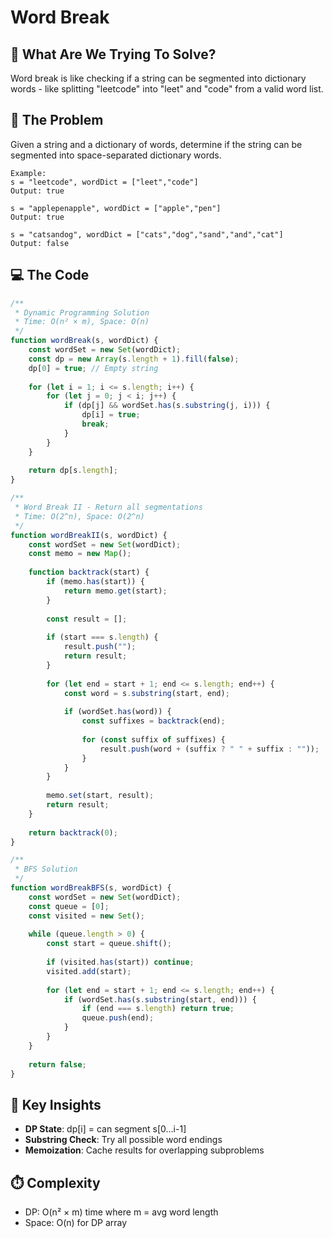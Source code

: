 # Word Break

## 🎯 What Are We Trying To Solve?

Word break is like checking if a string can be segmented into dictionary words - like splitting "leetcode" into "leet" and "code" from a valid word list.

## 📝 The Problem

Given a string and a dictionary of words, determine if the string can be segmented into space-separated dictionary words.

```
Example:
s = "leetcode", wordDict = ["leet","code"]
Output: true

s = "applepenapple", wordDict = ["apple","pen"]
Output: true

s = "catsandog", wordDict = ["cats","dog","sand","and","cat"]
Output: false
```

## 💻 The Code

```javascript
/**
 * Dynamic Programming Solution
 * Time: O(n² × m), Space: O(n)
 */
function wordBreak(s, wordDict) {
    const wordSet = new Set(wordDict);
    const dp = new Array(s.length + 1).fill(false);
    dp[0] = true; // Empty string
    
    for (let i = 1; i <= s.length; i++) {
        for (let j = 0; j < i; j++) {
            if (dp[j] && wordSet.has(s.substring(j, i))) {
                dp[i] = true;
                break;
            }
        }
    }
    
    return dp[s.length];
}

/**
 * Word Break II - Return all segmentations
 * Time: O(2^n), Space: O(2^n)
 */
function wordBreakII(s, wordDict) {
    const wordSet = new Set(wordDict);
    const memo = new Map();
    
    function backtrack(start) {
        if (memo.has(start)) {
            return memo.get(start);
        }
        
        const result = [];
        
        if (start === s.length) {
            result.push("");
            return result;
        }
        
        for (let end = start + 1; end <= s.length; end++) {
            const word = s.substring(start, end);
            
            if (wordSet.has(word)) {
                const suffixes = backtrack(end);
                
                for (const suffix of suffixes) {
                    result.push(word + (suffix ? " " + suffix : ""));
                }
            }
        }
        
        memo.set(start, result);
        return result;
    }
    
    return backtrack(0);
}

/**
 * BFS Solution
 */
function wordBreakBFS(s, wordDict) {
    const wordSet = new Set(wordDict);
    const queue = [0];
    const visited = new Set();
    
    while (queue.length > 0) {
        const start = queue.shift();
        
        if (visited.has(start)) continue;
        visited.add(start);
        
        for (let end = start + 1; end <= s.length; end++) {
            if (wordSet.has(s.substring(start, end))) {
                if (end === s.length) return true;
                queue.push(end);
            }
        }
    }
    
    return false;
}
```

## 🎨 Key Insights

- **DP State**: dp[i] = can segment s[0...i-1]
- **Substring Check**: Try all possible word endings
- **Memoization**: Cache results for overlapping subproblems

## ⏱️ Complexity

- DP: O(n² × m) time where m = avg word length
- Space: O(n) for DP array
